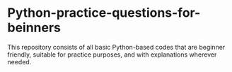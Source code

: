 # Python-practice-questions-for-beinners
This repository consists of all basic Python-based codes that are beginner friendly, suitable for practice purposes, and with explanations wherever needed.
